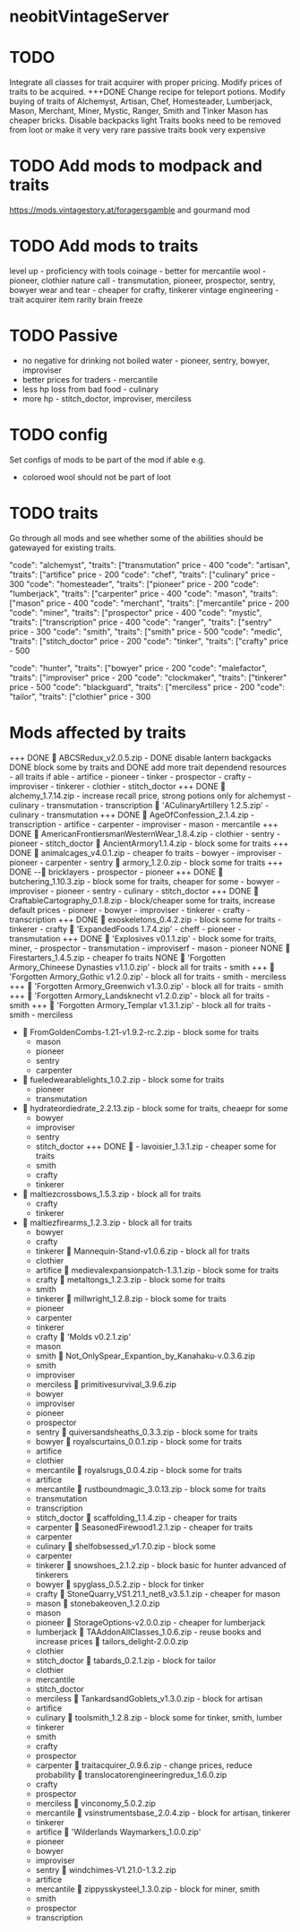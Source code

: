 # neobitVintageServer
# TODO
Integrate all classes for trait acquirer with proper pricing.
Modify prices of traits to be acquired.
+++DONE Change recipe for teleport potions.
Modify buying of traits of Alchemyst, Artisan, Chef, Homesteader, Lumberjack, Mason, Merchant, Miner, Mystic, Ranger, Smith and Tinker
Mason has cheaper bricks.
Disable backpacks light
Traits books need to be removed from loot or make it very very rare
passive traits book very expensive

# TODO Add mods to modpack and traits
https://mods.vintagestory.at/foragersgamble and gourmand mod
# TODO Add mods to traits
level up - proficiency with tools 
coinage - better for mercantile
wool - pioneer, clothier
nature call - transmutation, pioneer, prospector, sentry, bowyer
wear and tear - cheaper for crafty, tinkerer
vintage engineering - 
trait acquirer
item rarity
brain freeze

# TODO Passive
- no negative for drinking not boiled water - pioneer, sentry, bowyer, improviser
- better prices for traders - mercantile
- less hp loss from bad food - culinary
- more hp - stitch_doctor, improviser, merciless

# TODO config
Set configs of mods to be part of the mod if able e.g.
- coloroed wool should not be part of loot

# TODO traits
Go through all mods and see whether some of the abilities should be gatewayed for existing traits.

"code": "alchemyst",   "traits": ["transmutation"      price - 400
"code": "artisan",     "traits": ["artifice"           price - 200
"code": "chef",        "traits": ["culinary"           price - 300
"code": "homesteader", "traits": ["pioneer"            price - 200
"code": "lumberjack",  "traits": ["carpenter"          price - 400
"code": "mason",       "traits": ["mason"              price - 400
"code": "merchant",    "traits": ["mercantile"         price - 200
"code": "miner",       "traits": ["prospector"         price - 400
"code": "mystic",      "traits": ["transcription"      price - 400
"code": "ranger",      "traits": ["sentry"             price - 300
"code": "smith",       "traits": ["smith"              price - 500
"code": "medic",       "traits": ["stitch_doctor"      price - 200
"code": "tinker",      "traits": ["crafty"             price - 500

"code": "hunter",      "traits": ["bowyer"             price - 200
"code": "malefactor",  "traits": ["improviser"         price - 200
"code": "clockmaker",  "traits": ["tinkerer"           price - 500
"code": "blackguard",  "traits": ["merciless"          price - 200
"code": "tailor",      "traits": ["clothier"           price - 300

# Mods affected by traits
+++ DONE  ABCSRedux_v2.0.5.zip - 
    DONE disable lantern backgacks
    DONE block some by traits and 
    DONE add more trait dependend resources - all traits if able
        - artifice
        - pioneer
        - tinker
        - prospector
        - crafty
        - improviser
        - tinkerer
        - clothier
        - stitch_doctor
+++ DONE  alchemy_1.7.14.zip - increase recall price, strong potions only for alchemyst
    - culinary
    - transmutation
    - transcription
 'ACulinaryArtillery 1.2.5.zip'
    - culinary
    - transmutation
+++ DONE  AgeOfConfession_2.1.4.zip
    - transcription
    - artifice
    - carpenter
    - improviser
    - mason
    - mercantile
+++ DONE  AmericanFrontiersmanWesternWear_1.8.4.zip
    - clothier
    - sentry
    - pioneer
    - stitch_doctor
 AncientArmory1.1.4.zip - block some for traits
+++ DONE  animalcages_v4.0.1.zip - cheaper fo traits
    - bowyer
    - improviser
    - pioneer
    - carpenter
    - sentry
 armory_1.2.0.zip - block some for traits
+++ DONE -- bricklayers
    - prospector
    - pioneer
+++ DONE  butchering_1.10.3.zip - block some for traits, cheaper for some
    - bowyer
    - improviser
    - pioneer
    - sentry
    - culinary
    - stitch_doctor
+++ DONE  CraftableCartography_0.1.8.zip - block/cheaper some for traits, increase default prices
    - pioneer
    - bowyer
    - improviser
    - tinkerer
    - crafty
    - transcription
+++ DONE  exoskeletons_0.4.2.zip - block some for traits
    - tinkerer
    - crafty
 'ExpandedFoods 1.7.4.zip'
    - cheff
    - pioneer
    - transmutation
+++ DONE  'Explosives v0.1.1.zip' - block some for traits, miner, 
    - prospector
    - transmutation
    - improviserf
    - mason
    - pioneer
NONE  Firestarters_1.4.5.zip - cheaper fo traits
NONE  'Forgotten Armory_Chineese Dynasties v1.1.0.zip' - block all for traits
    - smith
+++  'Forgotten Armory_Gothic v1.2.0.zip' - block all for traits
    - smith
    - merciless
+++  'Forgotten Armory_Greenwich v1.3.0.zip' - block all for traits
    - smith
+++  'Forgotten Armory_Landsknecht v1.2.0.zip' - block all for traits
    - smith
+++  'Forgotten Armory_Templar v1.3.1.zip' - block all for traits
    - smith
    - merciless
-  FromGoldenCombs-1.21-v1.9.2-rc.2.zip - block some for traits
    - mason
    - pioneer
    - sentry
    - carpenter
-  fueledwearablelights_1.0.2.zip - block some for traits
    - pioneer
    - transmutation
-  hydrateordiedrate_2.2.13.zip - block some for traits, cheaepr for some
    - bowyer
    - improviser
    - sentry
    - stitch_doctor
+++ DONE  - lavoisier_1.3.1.zip - cheaper some for traits
    - smith
    - crafty
    - tinkerer
-  maltiezcrossbows_1.5.3.zip - block all for traits
    - crafty
    - tinkerer
-  maltiezfirearms_1.2.3.zip - block all for traits
    - bowyer
    - crafty
    - tinkerer
 Mannequin-Stand-v1.0.6.zip - block all for traits
    - clothier
    - artifice
 medievalexpansionpatch-1.3.1.zip - block some for traits
    - crafty
 metaltongs_1.2.3.zip - block some for traits
    - smith
    - tinkerer
 millwright_1.2.8.zip - block some for traits
    - pioneer
    - carpenter
    - tinkerer
    - crafty
 'Molds v0.2.1.zip'
    - mason
    - smith
 Not_OnlySpear_Expantion_by_Kanahaku-v.0.3.6.zip
    - smith
    - improviser
    - merciless
 primitivesurvival_3.9.6.zip
    - bowyer
    - improviser
    - pioneer
    - prospector
    - sentry
 quiversandsheaths_0.3.3.zip - block some for traits
    - bowyer
 royalscurtains_0.0.1.zip - block some for traits
    - artifice
    - clothier
    - mercantile
 royalsrugs_0.0.4.zip - block some for traits
    - artifice
    - mercantile
 rustboundmagic_3.0.13.zip - block some for traits
    - transmutation
    - transcription
    - stitch_doctor
 scaffolding_1.1.4.zip - cheaper for traits
    - carpenter
 SeasonedFirewood1.2.1.zip - cheaper for traits
    - carpenter
    - culinary
 shelfobsessed_v1.7.0.zip - block some
    - carpenter
    - tinkerer
 snowshoes_2.1.2.zip - block basic for hunter advanced of tinkerers
    - bowyer
 spyglass_0.5.2.zip - block for tinker
    - crafty
 StoneQuarry_VS1.21.1_net8_v3.5.1.zip - cheaper for mason
    - mason
 stonebakeoven_1.2.0.zip
    - mason
    - pioneer
 StorageOptions-v2.0.0.zip - cheaper for lumberjack 
    - lumberjack
 TAAddonAllClasses_1.0.6.zip - reuse books and increase prices
 tailors_delight-2.0.0.zip
    - clothier
    - stitch_doctor
 tabards_0.2.1.zip - block for tailor
    - clothier
    - mercantile
    - stitch_doctor
    - merciless
 TankardsandGoblets_v1.3.0.zip - block for artisan
    - artifice
    - culinary
 toolsmith_1.2.8.zip - block some for tinker, smith, lumber
    - tinkerer
    - smith
    - crafty
    - prospector
    - carpenter
 traitacquirer_0.9.6.zip - change prices, reduce probability
 translocatorengineeringredux_1.6.0.zip
    - crafty
    - prospector
    - merciless
 vinconomy_5.0.2.zip
    - mercantile
 vsinstrumentsbase_2.0.4.zip - block for artisan, tinkerer
    - tinkerer
    - artifice
 'Wilderlands Waymarkers_1.0.0.zip'
    - pioneer
    - bowyer
    - improviser
    - sentry
 windchimes-V1.21.0-1.3.2.zip
    - artifice
    - mercantile
 zippysskysteel_1.3.0.zip - block for miner, smith
    - smith
    - prospector
    - transcription



